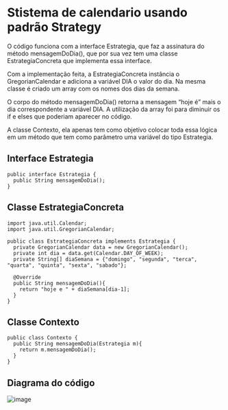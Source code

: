# Stistema de calendario usando padrão Strategy

O código funciona com a interface Estrategia, que faz a assinatura do método mensagemDoDia(), que por sua vez tem uma classe EstrategiaConcreta que implementa essa interface.

Com a implementação feita, a EstrategiaConcreta instância o GregorianCalendar e adiciona a variável DIA o valor do dia. Na mesma classe é criado um array com os nomes dos dias da semana.

O corpo do método mensagemDoDia() retorna a mensagem “hoje é” mais o dia correspondente a variável DIA. A utilização da array foi para diminuir os if e elses que poderiam aparecer no código.

A classe Contexto, ela apenas tem como objetivo colocar toda essa lógica em um método que tem como parâmetro uma variável do tipo Estrategia.

## Interface Estrategia
````
public interface Estrategia {
  public String mensagemDoDia();
}
````
## Classe EstrategiaConcreta
````
import java.util.Calendar;
import java.util.GregorianCalendar;

public class EstrategiaConcreta implements Estrategia {
  private GregorianCalendar data = new GregorianCalendar();
  private int dia = data.get(Calendar.DAY_OF_WEEK);
  private String[] diaSemana = {"domingo", "segunda", "terca", "quarta", "quinta", "sexta", "sabado"};

  @Override
  public String mensagemDoDia(){
    return "hoje e " + diaSemana[dia-1];
  }
}
````
## Classe Contexto
````
public class Contexto {
  public String mensagemDoDia(Estrategia m){
    return m.mensagemDoDia();
  }
}
````
## Diagrama do código
![image](https://github.com/GustavoAnjos99/Padrao-Strategy-java/assets/132578544/f4cbaabd-af42-47d5-a89e-7d4ab01ebf05)


